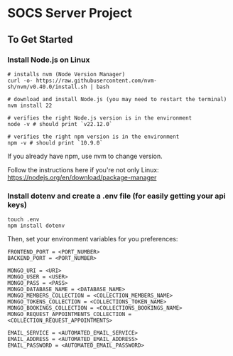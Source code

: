 # SOCS Server Project

## To Get Started
### Install Node.js on Linux 
```
# installs nvm (Node Version Manager)
curl -o- https://raw.githubusercontent.com/nvm-sh/nvm/v0.40.0/install.sh | bash

# download and install Node.js (you may need to restart the terminal)
nvm install 22

# verifies the right Node.js version is in the environment
node -v # should print `v22.12.0`

# verifies the right npm version is in the environment
npm -v # should print `10.9.0`
```
If you already have npm, use nvm to change version.

Follow the instructions here if you're not only Linux: https://nodejs.org/en/download/package-manager

### Install dotenv and create a .env file (for easily getting your api keys)
```
touch .env
npm install dotenv
```
Then, set your environment variables for you preferences:
```
FRONTEND_PORT = <PORT_NUMBER>
BACKEND_PORT = <PORT_NUMBER>

MONGO_URI = <URI>
MONGO_USER = <USER>
MONGO_PASS = <PASS>
MONGO_DATABASE_NAME = <DATABASE_NAME>  
MONGO_MEMBERS_COLLECTION = <COLLECTION_MEMBERS_NAME>
MONGO_TOKENS_COLLECTION = <COLLECTIONS_TOKEN_NAME>
MONGO_BOOKINGS_COLLECTION = <COLLECTIONS_BOOKINGS_NAME> 
MONGO_REQUEST_APPOINTMENTS_COLLECTION = <COLLECTION_REQUEST_APPOINTMENTS>

EMAIL_SERVICE = <AUTOMATED_EMAIL_SERVICE>
EMAIL_ADDRESS = <AUTOMATED_EMAIL_ADDRESS>
EMAIL_PASSWORD = <AUTOMATED_EMAIL_PASSWORD>
```

